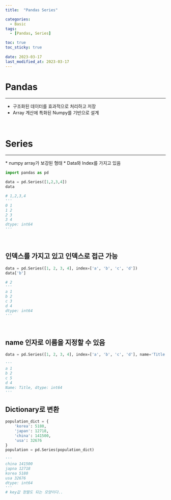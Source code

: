 ```yaml
---
title:  "Pandas Series"

categories:
  - Basic
tags:
  - [Pandas, Series]

toc: true
toc_sticky: true
 
date: 2023-03-17
last_modified_at: 2023-03-17
---
```


# Pandas
<hr>

* 구조화된 데이터를 효과적으로 처리하고 저장
* Array 계산에 특화된 Numpy를 기반으로 설계
<br>

# Series
<hr>
* numpy array가 보강된 형태
* Data와 Index를 가지고 있음


``` python
import pandas as pd

data = pd.Series([1,2,3,4])
data  

# 1,2,3,4
'''
0 1
1 2 
2 3
3 4
dtype: int64
'''
```
<br>

## 인덱스를 가지고 있고 인덱스로 접근 가능
```python
data = pd.Series([1, 2, 3, 4], index=['a', 'b', 'c', 'd'])
data['b']

# 2
'''
a 1
b 2
c 3
d 4
dtype: int64
'''
```
<br>

## name 인자로 이름을 지정할 수 있음
``` py
data = pd.Series([1, 2, 3, 4], index=['a', 'b', 'c', 'd'], name='Title')

'''
a 1
b 2
c 5
d 4
Name: Title, dtype: int64
'''
```

## Dictionary로 변환
``` py
population_dict = {
    'korea': 5180,
    'japan': 12718,
    'china': 141500,
    'usa': 32676
}
population = pd.Series(population_dict)

'''
china 141500
japna 12718
korea 5180
usa 32676
dtype: int64
'''
# key값 정렬도 되는 모양이다..
```
